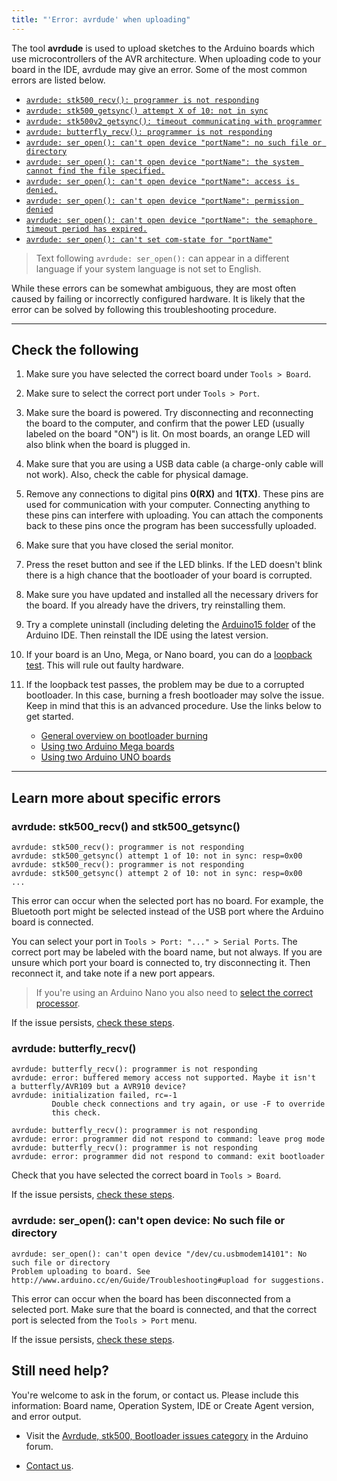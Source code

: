 ```yaml
---
title: "'Error: avrdude' when uploading"
---
```


The tool **avrdude** is used to upload sketches to the Arduino boards which use microcontrollers of the AVR architecture. When uploading code to your board in the IDE, avrdude may give an error. Some of the most common errors are listed below.

* [`avrdude: stk500_recv(): programmer is not responding`](#avrdude-stk500_recv-and-stk500_getsync)
* [`avrdude: stk500_getsync() attempt X of 10: not in sync`](#avrdude-stk500_recv-and-stk500_getsync)
* [`avrdude: stk500v2_getsync(): timeout communicating with programmer`](#avrdude-stk500_recv-and-stk500_getsync)
* [`avrdude: butterfly_recv(): programmer is not responding`](#avrdude-butterfly_recv)
* [`avrdude: ser_open(): can't open device "portName": no such file or directory`](#avrdude-ser_open-cant-open-device-no-such-file-or-directory)
* [`avrdude: ser_open(): can't open device "portName": the system cannot find the file specified.`](#check-the-following)
* [`avrdude: ser_open(): can't open device "portName": access is denied.`](#check-the-following)
* [`avrdude: ser_open(): can't open device "portName": permission denied`](#check-the-following)
* [`avrdude: ser_open(): can't open device "portName": the semaphore timeout period has expired.`](#check-the-following)
* [`avrdude: ser_open(): can't set com-state for "portName"`](#check-the-following)

> Text following `avrdude: ser_open():` can appear in a different language if your system language is not set to English.

While these errors can be somewhat ambiguous, they are most often caused by failing or incorrectly configured hardware. It is likely that the error can be solved by following this troubleshooting procedure.

---

<h2 id="check-the-following">Check the following</h2>

1. Make sure you have selected the correct board under `Tools > Board`.

2. Make sure to select the correct port under `Tools > Port`.

3. Make sure the board is powered. Try disconnecting and reconnecting the board to the computer, and confirm that the power LED (usually labeled on the board "ON") is lit. On most boards, an orange LED will also blink when the board is plugged in.

4. Make sure that you are using a USB data cable (a charge-only cable will not work). Also, check the cable for physical damage.

5. Remove any connections to digital pins **0(RX)** and **1(TX)**. These pins are used for communication with your computer. Connecting anything to these pins can interfere with uploading. You can attach the components back to these pins once the program has been successfully uploaded.

6. Make sure that you have closed the serial monitor.

7. Press the reset button and see if the LED blinks. If the LED doesn't blink there is a high chance that the bootloader of your board is corrupted.

8. Make sure you have updated and installed all the necessary drivers for the board. If you already have the drivers, try reinstalling them.

9. Try a complete uninstall (including deleting the [Arduino15 folder](https://support.arduino.cc/hc/en-us/articles/360018448279) of the Arduino IDE. Then reinstall the IDE using the latest version.

10. If your board is an Uno, Mega, or Nano board, you can do a [loopback test](https://support.arduino.cc/hc/en-us/articles/360020366520). This will rule out faulty hardware.

11. If the loopback test passes, the problem may be due to a corrupted bootloader. In this case, burning a fresh bootloader may solve the issue. Keep in mind that this is an advanced procedure. Use the links below to get started.

    * [General overview on bootloader burning](https://www.arduino.cc/en/Tutorial/BuiltInExamples/ArduinoISP)
    * [Using two Arduino Mega boards](https://support.arduino.cc/hc/en-us/articles/360012048060)
    * [Using two Arduino UNO boards](https://support.arduino.cc/hc/en-us/articles/360012048080)

---

## Learn more about specific errors

<h3 id="avrdude-stk500_recv-and-stk500_getsync">avrdude: stk500_recv() and stk500_getsync()</h3>

```
avrdude: stk500_recv(): programmer is not responding
avrdude: stk500_getsync() attempt 1 of 10: not in sync: resp=0x00
avrdude: stk500_recv(): programmer is not responding
avrdude: stk500_getsync() attempt 2 of 10: not in sync: resp=0x00
...
```

This error can occur when the selected port has no board. For example, the Bluetooth port might be selected instead of the USB port where the Arduino board is connected.

You can select your port in `Tools > Port: "..." > Serial Ports`. The correct port may be labeled with the board name, but not always. If you are unsure which port your board is connected to, try disconnecting it. Then reconnect it, and take note if a new port appears.

> If you're using an Arduino Nano you also need to [select the correct processor](https://support.arduino.cc/hc/en-us/articles/4401874304274-Select-the-right-processor-for-Arduino-Nano).

<!-- TODO: Update when dedicated article is deployed -->

If the issue persists, [check these steps](#check-the-following).

<h3 id="avrdude-butterfly_recv">avrdude: butterfly_recv()</h2>

```
avrdude: butterfly_recv(): programmer is not responding
avrdude: error: buffered memory access not supported. Maybe it isn't
a butterfly/AVR109 but a AVR910 device?
avrdude: initialization failed, rc=-1
         Double check connections and try again, or use -F to override
         this check.

avrdude: butterfly_recv(): programmer is not responding
avrdude: error: programmer did not respond to command: leave prog mode
avrdude: butterfly_recv(): programmer is not responding
avrdude: error: programmer did not respond to command: exit bootloader
```

Check that you have selected the correct board in `Tools > Board`.

If the issue persists, [check these steps](#check-the-following).

<h3 id="avrdude-ser_open-cant-open-device-no-such-file-or-directory">avrdude: ser_open(): can't open device: No such file or directory</h3>

```
avrdude: ser_open(): can't open device "/dev/cu.usbmodem14101": No such file or directory
Problem uploading to board. See http://www.arduino.cc/en/Guide/Troubleshooting#upload for suggestions.
```

This error can occur when the board has been disconnected from a selected port. Make sure that the board is connected, and that the correct port is selected from the `Tools > Port` menu.

If the issue persists, [check these steps](#check-the-following).

## Still need help?

You're welcome to ask in the forum, or contact us. Please include this information: Board name, Operation System, IDE or Create Agent version, and error output.

* Visit the [Avrdude, stk500, Bootloader issues category](https://forum.arduino.cc/c/using-arduino/avrdude-stk500-bootloader-issues/81) in the Arduino forum.

* [Contact us](https://www.arduino.cc/en/contact-us/).

<p style="display:none;">
   Tags: \\.\com1, \\.\com2, \\.\com3, \\.\com4, \\.\com5, \\.\com6, \\.\com7, \\.\com8, \\.\com9
</p>
